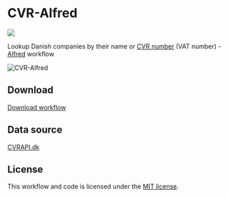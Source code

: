 CVR-Alfred
==========
![](http://img.shields.io/github/tag/Fogh/CVR-Alfred.svg)

Lookup Danish companies by their name or [CVR number](http://en.wikipedia.org/wiki/VAT_identification_number) (VAT number) - [Alfred](http://www.alfredapp.com/) workflow

![CVR-Alfred](http://cl.ly/PfK2/Screen%20Shot%202013-06-15%20at%2021.23.45.png)

## Download

[Download workflow](https://github.com/Fogh/CVR-Alfred/raw/master/CVR.alfredworkflow)

## Data source

[CVRAPI.dk](https://CVRAPI.dk)

## License

This workflow and code is licensed under the [MIT license](https://github.com/Fogh/CVR-Alfred/blob/master/LICENSE).
